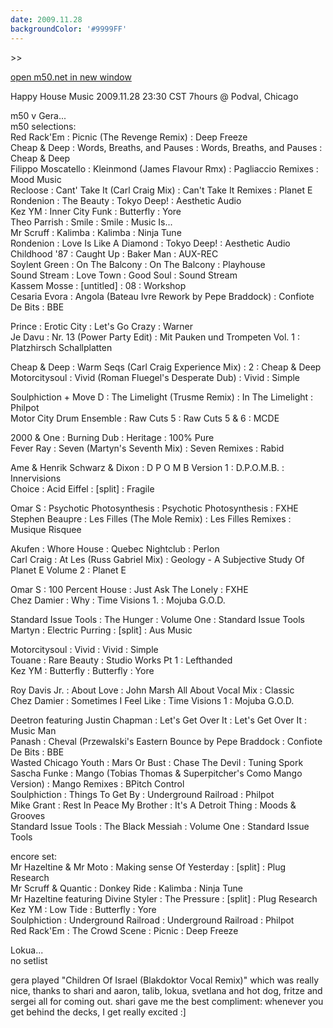 ```yaml
---
date: 2009.11.28
backgroundColor: '#9999FF'
---
```


\>>

[open m50.net in new window  
](http://m50.net/)  


Happy House Music 2009.11.28 23:30 CST 7hours @ Podval, Chicago  


m50 v Gera...  
m50 selections:  
Red Rack'Em : Picnic (The Revenge Remix) : Deep Freeze  
Cheap & Deep : Words, Breaths, and Pauses : Words, Breaths, and Pauses : Cheap & Deep  
Filippo Moscatello : Kleinmond (James Flavour Rmx) : Pagliaccio Remixes : Mood Music  
Recloose : Cant' Take It (Carl Craig Mix) : Can't Take It Remixes : Planet E  
Rondenion : The Beauty : Tokyo Deep! : Aesthetic Audio  
Kez YM : Inner City Funk : Butterfly : Yore  
Theo Parrish : Smile : Smile : Music Is...  
Mr Scruff : Kalimba : Kalimba : Ninja Tune  
Rondenion : Love Is Like A Diamond : Tokyo Deep! : Aesthetic Audio  
Childhood '87 : Caught Up : Baker Man : AUX-REC  
Soylent Green : On The Balcony : On The Balcony : Playhouse  
Sound Stream : Love Town : Good Soul : Sound Stream  
Kassem Mosse : \[untitled\] : 08 : Workshop  
Cesaria Evora : Angola (Bateau Ivre Rework by Pepe Braddock) : Confiote De Bits : BBE  

Prince : Erotic City : Let's Go Crazy : Warner  
Je Davu : Nr. 13 (Power Party Edit) : Mit Pauken und Trompeten Vol. 1 : Platzhirsch Schallplatten  

Cheap & Deep : Warm Seqs (Carl Craig Experience Mix) : 2 : Cheap & Deep  
Motorcitysoul : Vivid (Roman Fluegel's Desperate Dub) : Vivid : Simple  

Soulphiction + Move D : The Limelight (Trusme Remix) : In The Limelight : Philpot  
Motor City Drum Ensemble : Raw Cuts 5 : Raw Cuts 5 & 6 : MCDE  

2000 & One : Burning Dub : Heritage : 100% Pure  
Fever Ray : Seven (Martyn's Seventh Mix) : Seven Remixes : Rabid  

Ame & Henrik Schwarz & Dixon : D P O M B Version 1 : D.P.O.M.B. : Innervisions  
Choice : Acid Eiffel : \[split\] : Fragile  

Omar S : Psychotic Photosynthesis : Psychotic Photosynthesis : FXHE  
Stephen Beaupre : Les Filles (The Mole Remix) : Les Filles Remixes : Musique Risquee  

Akufen : Whore House : Quebec Nightclub : Perlon  
Carl Craig : At Les (Russ Gabriel Mix) : Geology - A Subjective Study Of Planet E Volume 2 : Planet E  

Omar S : 100 Percent House : Just Ask The Lonely : FXHE  
Chez Damier : Why : Time Visions 1. : Mojuba G.O.D.  

Standard Issue Tools : The Hunger : Volume One : Standard Issue Tools  
Martyn : Electric Purring : \[split\] : Aus Music  

Motorcitysoul : Vivid : Vivid : Simple  
Touane : Rare Beauty : Studio Works Pt 1 : Lefthanded  
Kez YM : Butterfly : Butterfly : Yore  

Roy Davis Jr. : About Love : John Marsh All About Vocal Mix : Classic  
Chez Damier : Sometimes I Feel Like : Time Visions 1 : Mojuba G.O.D.  

Deetron featuring Justin Chapman : Let's Get Over It : Let's Get Over It : Music Man  
Panash : Cheval (Przewalski's Eastern Bounce by Pepe Braddock : Confiote De Bits : BBE  
Wasted Chicago Youth : Mars Or Bust : Chase The Devil : Tuning Spork  
Sascha Funke : Mango (Tobias Thomas & Superpitcher's Como Mango Version) : Mango Remixes : BPitch Control  
Soulphiction : Things To Get By : Underground Railroad : Philpot  
Mike Grant : Rest In Peace My Brother : It's A Detroit Thing : Moods & Grooves  
Standard Issue Tools : The Black Messiah : Volume One : Standard Issue Tools  

encore set:  
Mr Hazeltine & Mr Moto : Making sense Of Yesterday : \[split\] : Plug Research  
Mr Scruff & Quantic : Donkey Ride : Kalimba : Ninja Tune  
Mr Hazeltine featuring Divine Styler : The Pressure : \[split\] : Plug Research  
Kez YM : Low Tide : Butterfly : Yore  
Soulphiction : Underground Railroad : Underground Railroad : Philpot  
Red Rack'Em : The Crowd Scene : Picnic : Deep Freeze  

Lokua...  
no setlist  

gera played "Children Of Israel (Blakdoktor Vocal Remix)" which was really nice, thanks to shari and aaron, talib, lokua, svetlana and hot dog, fritze and sergei all for coming out. shari gave me the best compliment: whenever you get behind the decks, I get really excited :\]